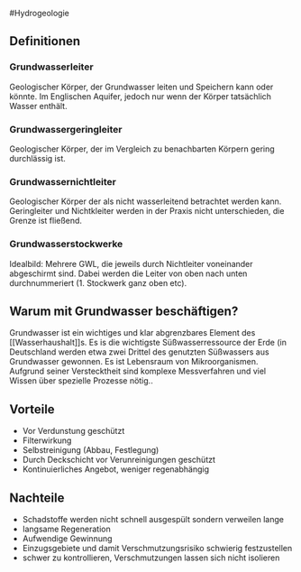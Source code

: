 #Hydrogeologie

## Definitionen

### Grundwasserleiter

Geologischer Körper, der Grundwasser leiten und Speichern kann oder könnte. Im Englischen Aquifer, jedoch nur wenn der Körper tatsächlich Wasser enthält.

### Grundwassergeringleiter

Geologischer Körper, der im Vergleich zu benachbarten Körpern gering durchlässig ist.

### Grundwassernichtleiter

Geologischer Körper der als nicht wasserleitend betrachtet werden kann. Geringleiter und Nichtkleiter werden in der Praxis nicht unterschieden, die Grenze ist fließend.

### Grundwasserstockwerke

Idealbild: Mehrere GWL, die jeweils durch Nichtleiter voneinander abgeschirmt sind. Dabei werden die Leiter von oben nach unten durchnummeriert (1. Stockwerk ganz oben etc).

## Warum mit Grundwasser beschäftigen?

Grundwasser ist ein wichtiges und klar abgrenzbares Element des [[Wasserhaushalt]]s. Es is die wichtigste Süßwasserressource der Erde (in Deutschland werden etwa zwei Drittel des genutzten Süßwassers aus Grundwasser gewonnen. Es ist Lebensraum von Mikroorganismen. Aufgrund seiner Verstecktheit sind komplexe Messverfahren und viel Wissen über spezielle Prozesse nötig..

## Vorteile

- Vor Verdunstung geschützt
- Filterwirkung 
- Selbstreinigung (Abbau, Festlegung)
- Durch Deckschicht vor Verunreinigungen geschützt
- Kontinuierliches Angebot, weniger regenabhängig

## Nachteile

- Schadstoffe werden nicht schnell ausgespült sondern verweilen lange
- langsame Regeneration
- Aufwendige Gewinnung
- Einzugsgebiete und damit Verschmutzungsrisiko schwierig festzustellen
- schwer zu kontrollieren, Verschmutzungen lassen sich nicht isolieren

